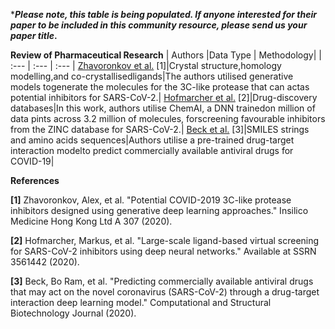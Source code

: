 ***_Please note, this table is being populated. If anyone interested for their paper to be included in this community resource, please send us your paper title_.**




**Review of Pharmaceutical Research**
| Authors |Data Type | Methodology|
| :---  | :--- | :--- |
[Zhavoronkov et al.](https://chemrxiv.org/ndownloader/articles/11829102/versions/2/export_pdf) [1]|Crystal structure,homology modelling,and co-crystallisedligands|The authors utilised generative models togenerate the molecules for the 3C-like protease that can actas potential inhibitors for SARS-CoV-2.|
[Hofmarcher et al.](https://arxiv.org/pdf/2004.00979) [2]|Drug-discovery databases|In this work, authors utilise ChemAI, a DNN trainedon million of data pints across 3.2 million of molecules, forscreening favourable inhibitors from the ZINC database for SARS-CoV-2.|
[Beck et al.](https://www.sciencedirect.com/science/article/pii/S2001037020300490) [3]|SMILES strings and amino acids sequences|Authors utilise a pre-trained drug-target interaction modelto predict commercially available antiviral drugs for COVID-19|




**References**

**[1]** Zhavoronkov, Alex, et al. "Potential COVID-2019 3C-like protease inhibitors designed using generative deep learning approaches." Insilico Medicine Hong Kong Ltd A 307 (2020).

**[2]** Hofmarcher, Markus, et al. "Large-scale ligand-based virtual screening for SARS-CoV-2 inhibitors using deep neural networks." Available at SSRN 3561442 (2020).

**[3]** Beck, Bo Ram, et al. "Predicting commercially available antiviral drugs that may act on the novel coronavirus (SARS-CoV-2) through a drug-target interaction deep learning model." Computational and Structural Biotechnology Journal (2020).


